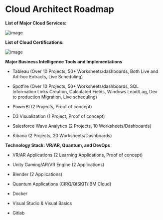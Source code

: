 # Cloud Architect Roadmap

**List of Major Cloud Services:**

![image](https://github.com/user-attachments/assets/f1f436e3-9a04-404d-9430-4789b62d8e8e)


**List of Cloud Certifications:**

![image](https://github.com/user-attachments/assets/e49f436d-6968-4a62-ae4a-5137e4397b5c)


**Major Business Intelligence Tools and Implementations** 

- Tableau (Over 10 Projects, 50+ Worksheets/dashboards, Both Live and Ad-hoc Extracts, Live Scheduling)

- Spotfire (Over 10 Projects, 50+ Worksheets/dashboards, SQL Information Links Creation, Calculated Fields, Windows Lead/Lag, Dev to production Migration, Live scheduling)
  
- PowerBI (2 Projects, Proof of concept)
  
- D3 Visualization (1 Project, Proof of concept)
  
- Salesforce Wave Analytics (2 Projects, 10 Worksheets/Dashboards)
  
- Kibana (2 Projects, 20 Worksheets/Dashboards)


**Technology Stack: VR/AR, Quantum, and DevOps**
- VR/AR Applications (2 Learning Applications, Proof of concept)

- Unity Gaming/AR/VR Engine (2 Applications)

- Blender (2 Applications)

- Quantum Applications (CIRQ/QISKIT/IBM Cloud)

- Docker

- Visual Studio & Visual Basics


- Gitlab

